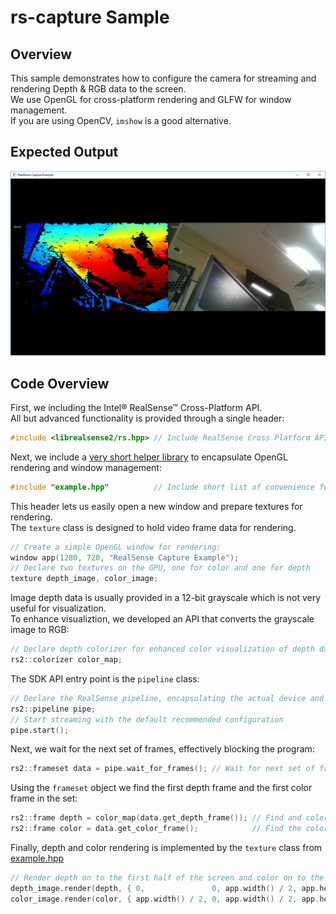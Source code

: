 # rs-capture Sample

## Overview

This sample demonstrates how to configure the camera for streaming and rendering Depth & RGB data to the screen.  
We use OpenGL for cross-platform rendering and GLFW for window management.  
If you are using OpenCV, `imshow` is a good alternative. 

## Expected Output
![expected output](expected_output.png)

## Code Overview 

First, we including the Intel® RealSense™ Cross-Platform API.  
All but advanced functionality is provided through a single header:
```cpp
#include <librealsense2/rs.hpp> // Include RealSense Cross Platform API
```

Next, we include a [very short helper library](../example.hpp) to encapsulate OpenGL rendering and window management:
```cpp
#include "example.hpp"          // Include short list of convenience functions for rendering
```

This header lets us easily open a new window and prepare textures for rendering.  
The `texture` class is designed to hold video frame data for rendering. 
```cpp
// Create a simple OpenGL window for rendering:
window app(1280, 720, "RealSense Capture Example");
// Declare two textures on the GPU, one for color and one for depth
texture depth_image, color_image;
```

Image depth data is usually provided in a 12-bit grayscale which is not very useful for visualization.  
To enhance visualiztion, we developed an API that converts the grayscale image to RGB:
```cpp
// Declare depth colorizer for enhanced color visualization of depth data
rs2::colorizer color_map; 
```

The SDK API entry point is the `pipeline` class:
```cpp
// Declare the RealSense pipeline, encapsulating the actual device and sensors
rs2::pipeline pipe;
// Start streaming with the default recommended configuration
pipe.start(); 
```

Next, we wait for the next set of frames, effectively blocking the program:
```cpp
rs2::frameset data = pipe.wait_for_frames(); // Wait for next set of frames from the camera
```

Using the `frameset` object we find the first depth frame and the first color frame in the set:
```cpp
rs2::frame depth = color_map(data.get_depth_frame()); // Find and colorize the depth data
rs2::frame color = data.get_color_frame();            // Find the color data
```

Finally, depth and color rendering is implemented by the `texture` class from [example.hpp](../example.hpp)
```cpp
// Render depth on to the first half of the screen and color on to the second
depth_image.render(depth, { 0,               0, app.width() / 2, app.height() });
color_image.render(color, { app.width() / 2, 0, app.width() / 2, app.height() });
```
